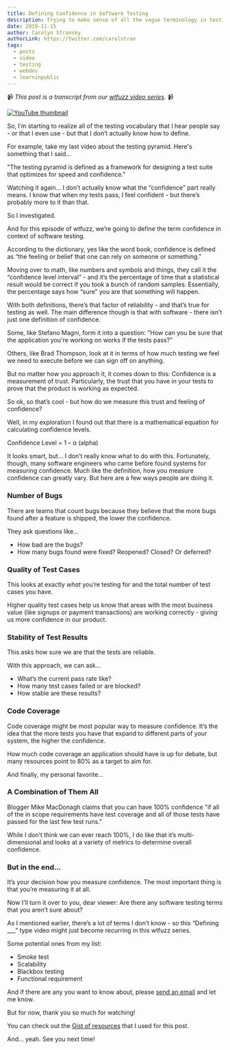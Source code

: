 ```yaml
---
title: Defining Confidence in Software Testing
description: Trying to make sense of all the vague terminology in testing land, starting with confidence.
date: 2019-11-15
author: Carolyn Stransky
authorLink: https://twitter.com/carolstran
tags:
  - posts
  - video
  - testing
  - webdev
  - learninpublic
---
```


📹 _This post is a transcript from our [wtfuzz video series](https://www.youtube.com/watch?v=JC2mbve347c&list=PLRkRCk0XEUGhs2sRL6Ri2a1r5eApbLQLr)._ 📹

[![YouTube thumbnail](https://img.youtube.com/vi/ulUUvBPn4nY/0.jpg)](https://www.youtube.com/watch?v=ulUUvBPn4nY)

So, I’m starting to realize all of the testing vocabulary that I hear people say - or that I even use - but that I don’t actually know how to define.

For example, take my last video about the testing pyramid. Here's something that I said...

"The testing pyramid is defined as a framework for designing a test suite that optimizes for speed and confidence."

Watching it again… I don’t actually know what the “confidence” part really means. I know that when my tests pass, I feel confident - but there’s probably more to it than that. 

So I investigated. 

And for this episode of wtfuzz, we’re going to define the term confidence in context of software testing.

According to the dictionary, yes like the word book, confidence is defined as  “the feeling or belief that one can rely on someone or something.”

Moving over to math, like numbers and symbols and things, they call it the “confidence level interval” - and it’s the percentage of time that a statistical result would be correct if you took a bunch of random samples. Essentially, the percentage says how “sure” you are that something will happen.

With both definitions, there’s that factor of reliability - and that’s true for testing as well. The main difference though is that with software - there isn’t just one definition of confidence.
 
Some, like Stefano Magni, form it into a question: "How can you be sure that the application you're working on works if the tests pass?"

Others, like Brad Thompson, look at it in terms of how much testing we feel we need to execute before we can sign off on anything.

But no matter how you approach it, it comes down to this: Confidence is a measurement of trust. Particularly, the trust that you have in your tests to prove that the product is working as expected. 

So ok, so that’s cool - but how do we measure this trust and feeling of confidence?

Well, in my exploration I found out that there is a mathematical equation for calculating confidence levels.

Confidence Level = 1 – α (alpha)

It looks smart, but… I don’t really know what to do with this. Fortunately, though, many software engineers who came before found systems for measuring confidence. Much like the definition, how you measure confidence can greatly vary. But here are a few ways people are doing it.

### Number of Bugs

There are teams that count bugs because they believe that the more bugs found after a feature is shipped, the lower the confidence.

They ask questions like…
- How bad are the bugs? 
- How many bugs found were fixed? Reopened? Closed? Or deferred?

### Quality of Test Cases 

This looks at exactly _what_ you’re testing for and the total number of test cases you have. 

Higher quality test cases help us know that areas with the most business value (like signups or payment transactions) are working correctly - giving us more confidence in our product. 

### Stability of Test Results

This asks how sure we are that the tests are reliable. 

With this approach, we can ask… 
- What’s the current pass rate like?
- How many test cases failed or are blocked?
- How stable are these results? 

### Code Coverage

Code coverage might be most popular way to measure confidence. It’s the idea that the more tests you have that expand to different parts of your system, the higher the confidence.

How much code coverage an application should have is up for debate, but many resources point to 80% as a target to aim for.

And finally, my personal favorite...

### A Combination of Them All 

Blogger Mike MacDonagh claims that you can have 100% confidence "if all of the in scope requirements have test coverage and all of those tests have passed for the last few test runs."

While I don’t think we can ever reach 100%, I do like that it’s multi-dimensional and looks at a variety of metrics to determine overall confidence. 

### But in the end...

It’s your decision how you measure confidence. The most important thing is that you’re measuring it at all.

Now I’ll turn it over to you, dear viewer: Are there any software testing terms that you aren’t sure about?

As I mentioned earlier, there’s a lot of terms I don’t know - so this “Defining ___” type video might just become recurring in this wtfuzz series. 

Some potential ones from my list: 
- Smoke test
- Scalability
- Blackbox testing
- Functional requirement 

And if there are any you want to know about, please [send an email](mailto:contact@meeshkan.com) and let me know. 

But for now, thank you so much for watching!

You can check out the [Gist of resources](https://gist.github.com/carolstran/9eed93d603146a0fcc1b999c049b1e3d) that I used for this post.

And… yeah. See you next time! 